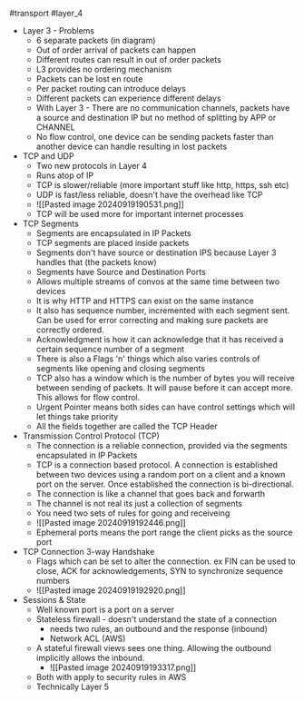 #transport #layer_4

- Layer 3 - Problems
	- 6 separate packets (in diagram)
	- Out of order arrival of packets can happen
	- Different routes can result in out of order packets
	- L3 provides no ordering mechanism
	- Packets can be lost en route
	- Per packet routing can introduce delays
	- Different packets can experience different delays
	- With Layer 3 - There are no communication channels, packets have a source and destination IP but no method of splitting by APP or CHANNEL
	- No flow control, one device can be sending packets faster than another device can handle resulting in lost packets
- TCP and UDP
	- Two new protocols in Layer 4
	- Runs atop of IP
	- TCP is slower/reliable (more important stuff like http, https, ssh etc)
	- UDP is fast/less reliable, doesn't have the overhead like TCP
	- ![[Pasted image 20240919190531.png]]
	- TCP will be used more for important internet processes 
- TCP Segments
	- Segments are encapsulated in IP Packets
	- TCP segments are placed inside packets
	- Segments don't have source or destination IPS because Layer 3 handles that (the packets know)
	- Segments have Source and Destination Ports
	- Allows multiple streams of convos at the same time between two devices
	- It is why HTTP and HTTPS can exist on the same instance
	- It also has sequence number, incremented with each segment sent. Can be used for error correcting and making sure packets are correctly ordered.
	- Acknowledgment is how it can acknowledge that it has received a certain sequence number of a segment
	- There is also a Flags 'n' things which also varies controls of segments like opening and closing segments
	- TCP also has a window which is the number of bytes you will receive between sending of packets. It will pause before it can accept more. This allows for flow control.
	- Urgent Pointer means both sides can have control settings which will let things take priority
	- All the fields together are called the TCP Header
- Transmission Control Protocol (TCP)
	- The connection is a reliable connection, provided via the segments encapsulated in IP Packets
	- TCP is a connection based protocol. A connection is established between two devices using a random port on a client and a known port on the server. Once established the connection is bi-directional.
	- The connection is like a channel that goes back and forwarth
	- The channel is not real its just a collection of segments
	- You need two sets of rules for going and receiveing
	- ![[Pasted image 20240919192446.png]]
	- Ephemeral ports means the port range the client picks as the source port 
- TCP Connection 3-way Handshake
	- Flags which can be set to alter the connection. ex FIN can be used to close, ACK for acknowledgements, SYN to synchronize sequence numbers
	- ![[Pasted image 20240919192920.png]]
- Sessions & State
	- Well known port is a port on a server
	- Stateless firewall - doesn't understand the state of a connection
		-  needs two rules, an outbound and the response (inbound)
		- Network ACL (AWS)
	- A stateful firewall views sees one thing. Allowing the outbound implicitly allows the inbound. 
		- ![[Pasted image 20240919193317.png]]
	- Both with apply to security rules in AWS
	- Technically Layer 5